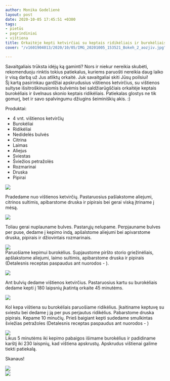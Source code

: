 ```yaml
---
author: Monika Godelienė
layout: post
date: 2020-10-05 17:45:51 +0300
tags:
- pietūs
- pagrindiniai
- vištiena
title: Orkaitėje kepti ketvirčiai su keptais ridikėliais ir burokėliais
cover: "/v1601904013/2020/10/05/IMG_20201005_153521_Bokeh_2_aozjiv.jpg"

---
```

Savaitgaliais trūksta idėjų ką gaminti? Nors ir niekur nereikia skubėti, rekomenduoju rinktis tokius patiekalus, kuriems paruošti nereikia daug laiko ir visą darbą už Jus atliktų orkaitė. Juk savaitgaliai skiti Jūsų poilsiui!  
Šį kartą pasirinkau gardžiai apskrudusius vištienos ketvirčius, su vištienos sultyse išsitroškinusiomis bulvėmis bei saldžiarūgščiais orkaitėje keptais burokėliais ir švelnaus skonio keptais ridikėliais. Patiekalas glostys ne tik gomurį, bet ir savo spalvingumu džiugins šeiminiškių akis. :)

Produktai:

* 4 vnt. vištienos ketvirčių
* Burokėliai
* Ridikėliai
* Nedidelės bulvės
* Citrina
* Laimas
* Aliejus
* Sviestas
* Šviežios petražolės
* Rozmarinai
* Druska
* Pipirai

![](https://res.cloudinary.com/monikagod/image/upload/v1601904037/2020/10/05/IMG_20201005_140914_Bokeh_2_tdno4p.jpg)

Pradedame nuo vištienos ketvirčių. Pastaruosius pašlakstome aliejumi, citrinos sultimis, apibarstome druska ir pipirais bei gerai viską įtriname į mėsą.

![](https://res.cloudinary.com/monikagod/image/upload/v1601904011/2020/10/05/IMG_20201005_141805_Bokeh_2_x5vwas.jpg)

Toliau gerai nuplauname bulves. Pastarųjų nelupame. Perpjauname bulves per puse, dedame į kepimo indą, apšalstome aliejumi bei apivarstome druska, pipirais ir džiovintais rozmarinais.

![](https://res.cloudinary.com/monikagod/image/upload/v1601904011/2020/10/05/IMG_20201005_143741_Bokeh_2_obm0w4.jpg)  
Paruošiame kepimui burokėlius. Supjaustome piršto storio griežinėliais, apšlakstome aliejumi, laimo sultimis, apibarstome druska ir pipirais (Detalesnis receptas paspaudus ant nuorodos - ).

![](https://res.cloudinary.com/monikagod/image/upload/v1601904011/2020/10/05/IMG_20201005_144414_Bokeh_2_pujb1y.jpg)

Ant bulvių dedame vištienos ketvirčius. Pastaruosius kartu su burokėliais dedame kepti į 180 laipsnių įkatintą orkaite 45 minutėms.

![](https://res.cloudinary.com/monikagod/image/upload/v1601904011/2020/10/05/IMG_20201005_143816_Bokeh_2_w9b0b3.jpg)

Kol kepa vištiena su burokėliais paruošiame ridikėlius. Įkaitiname keptuvę su sviestu bei dedame į ją per pus perjautus ridikėlius. Pabarstome druska pipirais. Kepame 10 minučių. Prieš baigiant kepti sudedame smulkintas šviežias petražoles (Detalesnis receptas paspaudus ant nuorodos - )

![](https://res.cloudinary.com/monikagod/image/upload/v1601904013/2020/10/05/IMG_20201005_152414_pgaswx.jpg)  
Likus 5 minutėms iki kepimo pabaigos išimame burokėlius ir padidiname karštį iki 230 laispnių, kad vištiena apskrustų. Apskrudus vištienai galime tiekti patiekalą.

Skanaus!

![](https://res.cloudinary.com/monikagod/image/upload/v1601904013/2020/10/05/IMG_20201005_153521_Bokeh_2_aozjiv.jpg)  
![](https://res.cloudinary.com/monikagod/image/upload/v1601904014/2020/10/05/IMG_20201005_153926_Bokeh_2_kqok6n.jpg)